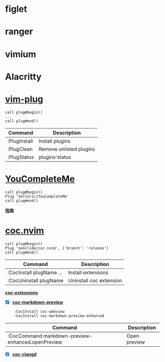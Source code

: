 # figlet
# ranger
# vimium
# Alacritty
# [vim-plug](https://github.com/junegunn/vim-plug)
    call plug#begin()
    ...
    call plug#end()


|Command|Description|
|---    |---    |
|:PlugInstall|Install plugins|
|:PlugClean|Remove unlisted plugins|
|:PlugStatus|plugins'status|

# [YouCompleteMe](https://github.com/ycm-core/YouCompleteMe)
    call plug#begin()
    Plug 'Valloric/YouCompleteMe'
    call plug#end()
**[指南](https://github.com/ycm-core/YouCompleteMe/wiki/Full-Installation-Guide)**

# [coc.nvim](https://github.com/neoclide/coc.nvim)
    call plug#begin()
    Plug 'neoclide/coc.nvim', {'branch': 'release'}
    call plug#end()



|Command|Description|
|---    |---    |
|:CocInstall plugName ... |Install extensions|
|:CocUninstall plugName |Uninstall coc extension|

**[coc-extensions](https://github.com/neoclide/coc.nvim/wiki/Using-coc-extensions)**

- [x] **[coc-markdown-preview](https://github.com/weirongxu/coc-markdown-preview-enhanced)**
```
    :CocInstall coc-webview
    :CocInstall coc-markdown-preview-enhanced
```
|Command|Description|
|---    |---    |
|:CocCommand markdown-preview-enhanced.openPreview      |Open preview   |

- [x] **[coc-clangd](https://github.com/clangd/coc-clangd)**

